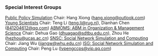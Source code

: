 ### Special Interest Groups

[Public Policy Simulation](/SIG/publicpolicysimulation) Chair: Hang Xiong (hang.xiong@outlook.com)
[Young Scientists](/SIG/youngscientists) Chair: Teng Li (teng.li@rug.nl), Dianhan Chen (841204612@qq.com)
[ABMOMS: ABM in Organization & Management Science](/SIG/ABMOMS) Chair: Dehua Gao (dhuagao@sdtbu.edu.cn), Zhou He (hezhou@ucas.ac.cn)
[SNSC: Social Network Simulation and Computing](/SIG/SNSC) Chair: Jiang Wu (jiangw@whu.edu.cn)
[ISG: Social Network Simulation and Computing](/SIG/ISG) Chair: Peng Lu (lvpengccps@vip.qq.com)
